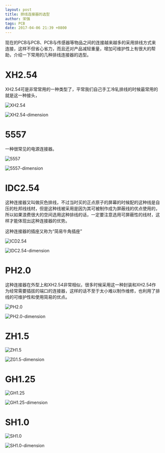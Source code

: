 ```yaml
---
layout: post
title: 排线连接器的选型
author: 宋强
tags: PCB
date: 2017-04-06 21:39 +0800
---
```


现在的PCB与PCB、PCB与传感器等物品之间的连接越来越多的采用排线方式来连接，这样不但省心省力，而且还对产品减轻重量，增加可维护性上有很大的帮助，介绍一下常用的几种排线连接器的选型。

# XH2.54
XH2.54可是非常常用的一种类型了，平常我们自己手工冷轧排线的时候最常用的就是这一种接头，

![XH2.54](../../../images/connectors/xh2.54.jpg)

![XH2.54-dimension](../../../images/connectors/xh2.54-dimension.jpg)

# 5557
一种很常见的电源连接器。

![5557](../../../images/connectors/5557.jpg)

![5557-dimension](../../../images/connectors/5557-dimension.jpg)

# IDC2.54
这种连接器又叫做灰色排线，不过当时买的正点原子的屏幕的时候配的这种线是自压的杜邦线线材，但是这种线被采用是因为其可被制作成为屏蔽线的优点使用的，所以如果浪费很大的空间选用这种排线的话，一定要注意选用可屏蔽性的线材，这样才能体现出这种连接器的优势。

这种连接器的插座又称为“简易牛角插座”

![ICD2.54](../../../images/connectors/IDC2.54.jpg)

![IDC2.54-dimension](../../../images/connectors/IDC2.54-dimension.jpg)

# PH2.0
这种连接器在外型上和XH2.54非常相似，很多时候采用这一种封装和XH2.54作为经常需要插拔的端口的连接器，这样的话不至于太小难以制作维修，也利用了排线的可维护性和使用简易的优点。

![PH2.0](../../../images/connectors/PH2.0.jpg)

![PH2.0-dimension](../../../images/connectors/PH2.0-dimension.jpg)

# ZH1.5
![ZH1.5](../../../images/connectors/ZH1.5.jpg)

![ZG1.5-dimension](../../../images/connectors/ZH1.5-dimension.jpg)

# GH1.25
![GH1.25](../../../images/connectors/GH1.25.jpg)

![GH1.25-dimension](../../../images/connectors/GH1.25-dimension.jpg)

# SH1.0
![SH1.0](../../../images/connectors/SH1.0.jpg)

![SH1.0-dimension](../../../images/connectors/SH1.0-dimension.jpg)